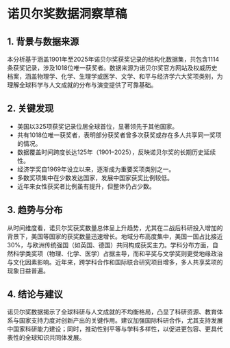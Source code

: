 # 诺贝尔奖数据洞察草稿

## 1. 背景与数据来源  
本分析基于涵盖1901年至2025年诺贝尔奖获奖记录的结构化数据集，共包含1114条获奖记录，涉及1018位唯一获奖者。数据来源为诺贝尔奖官方网站及权威历史档案，涵盖物理学、化学、生理学或医学、文学、和平与经济学六大奖项类别，为理解全球科学与人文成就的分布与演变提供了可靠基础。

## 2. 关键发现  
- 美国以325项获奖记录位居全球首位，显著领先于其他国家。  
- 共有1018位唯一获奖者，表明部分获奖者曾多次获奖或存在多人共享同一奖项的情况。  
- 数据覆盖时间跨度长达125年（1901–2025），反映诺贝尔奖的长期历史延续性。  
- 经济学奖自1969年设立以来，逐渐成为重要奖项类别之一。  
- 多数奖项集中在少数发达国家，发展中国家获奖比例较低。  
- 近年来女性获奖者比例虽有提升，但整体仍占少数。

## 3. 趋势与分布  
从时间维度看，诺贝尔奖获奖数量总体呈上升趋势，尤其在二战后科研投入增加的背景下，美国等国家的获奖数量迅速增长。地域分布高度集中，美国一国占比接近30%，与欧洲传统强国（如英国、德国）共同构成获奖主力。学科分布方面，自然科学类奖项（物理、化学、医学）占据主导，而和平奖与文学奖则更受地缘政治与文化因素影响。近年来，跨学科合作和国际联合研究项目增多，多人共享奖项的现象日益普遍。

## 4. 结论与建议  
诺贝尔奖数据揭示了全球科研与人文成就的不均衡格局，凸显了科研资源、教育体系与国家支持力度对创新产出的关键作用。建议加强国际科研合作，尤其支持发展中国家科研能力建设；同时，推动性别平等与学科多样性，以促进更包容、更具代表性的全球知识共同体发展。